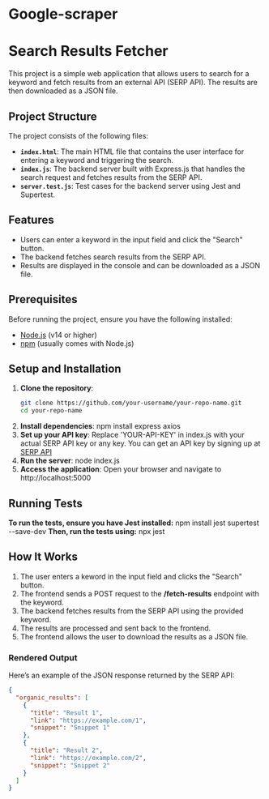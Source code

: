 # Google-scraper

# Search Results Fetcher

This project is a simple web application that allows users to search for a keyword and fetch results from an external API (SERP API). The results are then downloaded as a JSON file.

## Project Structure

The project consists of the following files:

- **`index.html`**: The main HTML file that contains the user interface for entering a keyword and triggering the search.
- **`index.js`**: The backend server built with Express.js that handles the search request and fetches results from the SERP API.
- **`server.test.js`**: Test cases for the backend server using Jest and Supertest.

## Features

- Users can enter a keyword in the input field and click the "Search" button.
- The backend fetches search results from the SERP API.
- Results are displayed in the console and can be downloaded as a JSON file.

## Prerequisites

Before running the project, ensure you have the following installed:

- [Node.js](https://nodejs.org/) (v14 or higher)
- [npm](https://www.npmjs.com/) (usually comes with Node.js)

## Setup and Installation

1. **Clone the repository**:
   ```bash
   git clone https://github.com/your-username/your-repo-name.git
   cd your-repo-name
2. **Install dependencies**:
   npm install express axios
3. **Set up your API key**:
   Replace 'YOUR-API-KEY' in index.js with your actual SERP API key or any key.
   You can get an API key by signing up at [SERP API](https://serpapi.com)
4. **Run the server**:
   node index.js
5. **Access the application**:
   Open your browser and navigate to http://localhost:5000

## Running Tests

   **To run the tests, ensure you have Jest installed:**
   npm install jest supertest --save-dev
   **Then, run the tests using:**
   npx jest

  ## How It Works
  1. The user enters a keword in the input field and clicks the "Search" button.
  2. The frontend sends a POST request to the **/fetch-results** endpoint with the keyword.
  3. The backend fetches results from the SERP API using the provided keyword.
  4. The results are processed and sent back to the frontend.
  5. The frontend allows the user to download the results as a JSON file.


### Rendered Output
Here’s an example of the JSON response returned by the SERP API:

```json
{
  "organic_results": [
    {
      "title": "Result 1",
      "link": "https://example.com/1",
      "snippet": "Snippet 1"
    },
    {
      "title": "Result 2",
      "link": "https://example.com/2",
      "snippet": "Snippet 2"
    }
  ]
}
